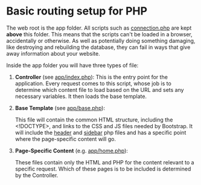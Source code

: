 # Basic routing setup for PHP

The web root is the app folder. All scripts such as [connection.php](connection.php) 
are kept **above** this folder. This means that the scripts can't be loaded in a browser, accidentally or otherwise. As well as potentially doing something damaging,
like destroying and rebuilding the database, they can fail in ways that give away
information about your website.

Inside the app folder you will have three types of file:

1.	**Controller** (see [app/index.php](app/index.php)): 
    This is the entry point for the application. Every request comes to this script, whose job is to determine which content file to load based on the URL and sets any necessary variables. It then loads the base template.

2.	**Base Template** (see [app/base.php](app/base.php)): 

    This file will contain the common HTML structure, including the <!DOCTYPE>, <head> and links to the CSS and JS files needed by Bootstrap. It will include the [header](app/header.php) and [sidebar](app/sidebar.php) php files and has a specific point where the page-specific content will go.

3.	**Page-Specific Content** (e.g. [app/home.php](app/home.php)): 

    These files contain only the HTML and PHP for the content relevant to a specific request. Which of these pages is to be included is determined by the Controller.



